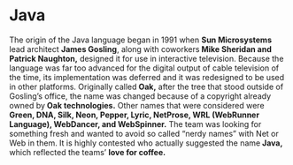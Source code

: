 <html>
<body>
<h1> Java </h1>
<p1>The origin of the Java language began in 1991 when <b>Sun Microsystems</b> lead architect <b>James Gosling</b>, along with
coworkers<b> Mike Sheridan and Patrick Naughton,</b> designed it for use in interactive television. Because the
language was far too advanced for the digital output of cable television of the time, its implementation was
deferred and it was redesigned to be used in other platforms.</p1>
<p2>Originally called<b> Oak,</b> after the tree that stood outside of Gosling’s office, the name was changed because of a
copyright already owned by<b> Oak technologies.</b> Other names that were considered were<b> Green, DNA, Silk, Neon,
Pepper, Lyric, NetProse, WRL (WebRunner Language), WebDancer, and WebSpinner.</b> The team was looking for
something fresh and wanted to avoid so called “nerdy names” with Net or Web in them. It is highly contested who
actually suggested the name<b> Java,</b> which reflected the teams’ <b>love for coffee.</b></p2>


</body>
</html>
